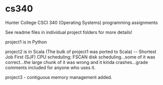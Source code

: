 cs340
=====

Hunter College CSCI 340 (Operating Systems) programming assignments

See readme files in individual project folders for more details! 

project1 is in Python

project2 is in Scala (The bulk of project1 was ported to Scala) -- Shortest Job First (SJF) CPU scheduling; FSCAN disk scheduling...some of it was correct...the large chunk of it was wrong and it kinda crashes...grade comments included for anyone who uses it. 

project3 - contiguous memory management added.
